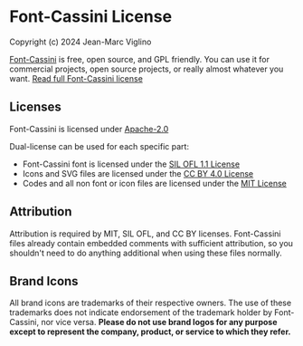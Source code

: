 # Font-Cassini License
Copyright (c) 2024 Jean-Marc Viglino

[Font-Cassini](https://viglino.github.io/font-cassini/) is free, open source, and GPL friendly. 
You can use it for commercial projects, open source projects, or really almost whatever you want.
[Read full Font-Cassini license](https://github.com/Viglino/font-cassini/blob/main/LICENSE.md)

## Licenses

Font-Cassini is licensed under [Apache-2.0](https://github.com/Viglino/font-cassini/blob/main/LICENSE-APACHE.md)

Dual-license can be used for each specific part:
* Font-Cassini font is licensed under the [SIL OFL 1.1 License](https://github.com/Viglino/font-cassini/blob/main/LICENSE-OFL.md)
* Icons and SVG files are licensed under the [CC BY 4.0 License](https://creativecommons.org/licenses/by/4.0/)
* Codes and all non font or icon files are licensed under the [MIT License](https://github.com/Viglino/font-cassini/blob/main/LICENSE-MIT.md)

## Attribution
Attribution is required by MIT, SIL OFL, and CC BY licenses. Font-Cassini files already 
contain embedded comments with sufficient attribution, so you shouldn't need to 
do anything additional when using these files normally.

## Brand Icons
All brand icons are trademarks of their respective owners. The use of these
trademarks does not indicate endorsement of the trademark holder by Font-Cassini,
nor vice versa. **Please do not use brand logos for any purpose except
to represent the company, product, or service to which they refer.**

